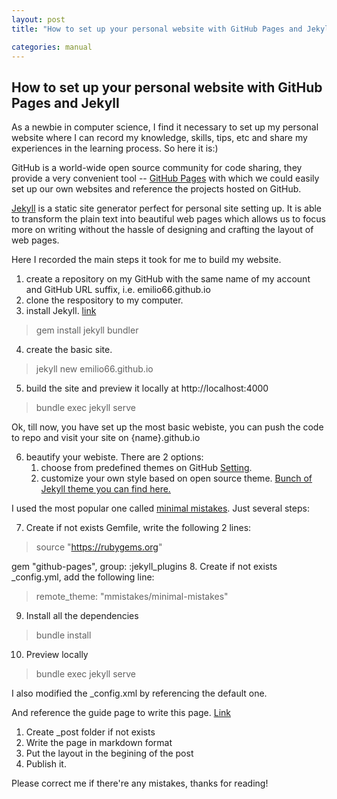 ```yaml
---
layout: post
title: "How to set up your personal website with GitHub Pages and Jekyll"

categories: manual
---
```

## How to set up your personal website with GitHub Pages and Jekyll

As a newbie in computer science, I find it necessary to set up my personal website where I can record my knowledge, skills, tips, etc and share my experiences in the learning process. So here it is:)

GitHub is a world-wide open source community for code sharing, they provide a very convenient tool -- [GitHub Pages](https://pages.github.com/) with which we could easily set up our own websites and reference the projects hosted on GitHub.

[Jekyll](https://jekyllrb.com/) is a static site generator perfect for personal site setting up. It is able to transform the plain text into beautiful web pages which allows us to focus more on writing without the hassle of designing and crafting the layout of web pages. 

Here I recorded the main steps it took for me to build my website.
1. create a repository on my GitHub with the same name of my account and GitHub URL suffix, i.e. emilio66.github.io
2. clone the respository to my computer.
3. install Jekyll. [link](https://jekyllrb.com/docs/quickstart/)
> gem install jekyll bundler
4. create the basic site.
> jekyll new emilio66.github.io
5. build the site and preview it locally at http://localhost:4000
> bundle exec jekyll serve

Ok, till now, you have set up the most basic webiste, you can push the code to repo and visit your site on {name}.github.io

6. beautify your webiste.
There are 2 options: 
    1) choose from predefined themes on GitHub [Setting](https://help.github.com/articles/adding-a-jekyll-theme-to-your-github-pages-site-with-the-jekyll-theme-chooser/). 
    2) customize your own style based on open source theme. [Bunch of Jekyll theme you can find here.](https://github.com/topics/jekyll-theme)

I used the most popular one called [minimal mistakes](https://mmistakes.github.io/minimal-mistakes/docs/quick-start-guide/).
Just several steps:

7. Create if not exists Gemfile, write the following 2 lines:
> source "https://rubygems.org"

gem "github-pages", group: :jekyll_plugins
8. Create if not exists _config.yml, add the following line:
> remote_theme: "mmistakes/minimal-mistakes"
9. Install all the dependencies
> bundle install
10. Preview locally
> bundle exec jekyll serve

I also modified the _config.xml by referencing the default one.

And reference the guide page to write this page. [Link](https://mmistakes.github.io/minimal-mistakes/docs/posts/)
1. Create _post folder if not exists
2. Write the page in markdown format
3. Put the layout in the begining of the post
4. Publish it.

Please correct me if there're any mistakes, thanks for reading!
